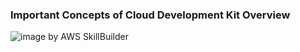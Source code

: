 ### Important Concepts of Cloud Development Kit Overview

![image](https://github.com/user-attachments/assets/f592e769-945a-4ae0-8f01-0753f3aed8cd)
by AWS SkillBuilder 
